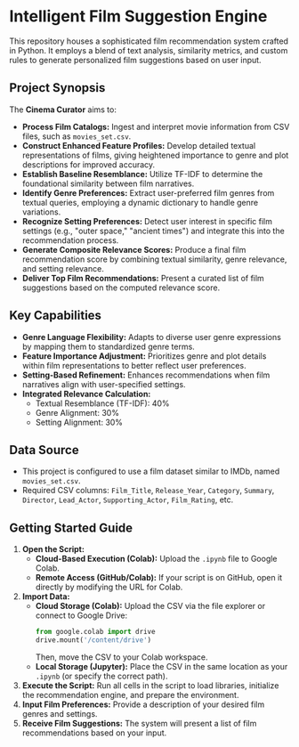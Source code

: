 # Intelligent Film Suggestion Engine

This repository houses a sophisticated film recommendation system crafted in Python. It employs a blend of text analysis, similarity metrics, and custom rules to generate personalized film suggestions based on user input.

## Project Synopsis

The **Cinema Curator** aims to:

* **Process Film Catalogs:** Ingest and interpret movie information from CSV files, such as `movies_set.csv`.
* **Construct Enhanced Feature Profiles:** Develop detailed textual representations of films, giving heightened importance to genre and plot descriptions for improved accuracy.
* **Establish Baseline Resemblance:** Utilize TF-IDF to determine the foundational similarity between film narratives.
* **Identify Genre Preferences:** Extract user-preferred film genres from textual queries, employing a dynamic dictionary to handle genre variations.
* **Recognize Setting Preferences:** Detect user interest in specific film settings (e.g., "outer space," "ancient times") and integrate this into the recommendation process.
* **Generate Composite Relevance Scores:** Produce a final film recommendation score by combining textual similarity, genre relevance, and setting relevance.
* **Deliver Top Film Recommendations:** Present a curated list of film suggestions based on the computed relevance score.

## Key Capabilities

* **Genre Language Flexibility:** Adapts to diverse user genre expressions by mapping them to standardized genre terms.
* **Feature Importance Adjustment:** Prioritizes genre and plot details within film representations to better reflect user preferences.
* **Setting-Based Refinement:** Enhances recommendations when film narratives align with user-specified settings.
* **Integrated Relevance Calculation:**
    * Textual Resemblance (TF-IDF): 40%
    * Genre Alignment: 30%
    * Setting Alignment: 30%

## Data Source

* This project is configured to use a film dataset similar to IMDb, named `movies_set.csv`.
* Required CSV columns: `Film_Title`, `Release_Year`, `Category`, `Summary`, `Director`, `Lead_Actor`, `Supporting_Actor`, `Film_Rating`, etc.

## Getting Started Guide

1.  **Open the Script:**
    * **Cloud-Based Execution (Colab):** Upload the `.ipynb` file to Google Colab.
    * **Remote Access (GitHub/Colab):** If your script is on GitHub, open it directly by modifying the URL for Colab.
2.  **Import Data:**
    * **Cloud Storage (Colab):** Upload the CSV via the file explorer or connect to Google Drive:
        ```python
        from google.colab import drive
        drive.mount('/content/drive')
        ```
        Then, move the CSV to your Colab workspace.
    * **Local Storage (Jupyter):** Place the CSV in the same location as your `.ipynb` (or specify the correct path).
3.  **Execute the Script:** Run all cells in the script to load libraries, initialize the recommendation engine, and prepare the environment.
4.  **Input Film Preferences:** Provide a description of your desired film genres and settings.
5.  **Receive Film Suggestions:** The system will present a list of film recommendations based on your input.

